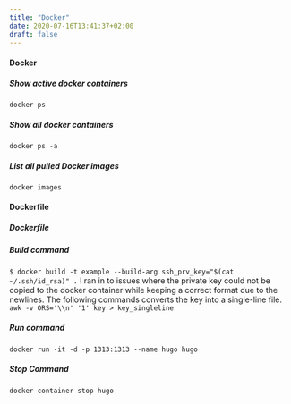 ```yaml
---
title: "Docker"
date: 2020-07-16T13:41:37+02:00
draft: false
---
```


#### Docker
##### Show active docker containers
```docker ps```
##### Show all docker containers
```docker ps -a```
##### List all pulled Docker images
```docker images```

#### Dockerfile

##### Dockerfile

##### Build command
```$ docker build -t example --build-arg ssh_prv_key="$(cat ~/.ssh/id_rsa)" .```
I ran in to issues where the private key could not be copied to the docker container while keeping a correct format due to the newlines. The following commands converts the key into a single-line file.
```awk -v ORS='\\n' '1' key > key_singleline```

##### Run command
```docker run -it -d -p 1313:1313 --name hugo hugo```

##### Stop Command
```docker container stop hugo```
